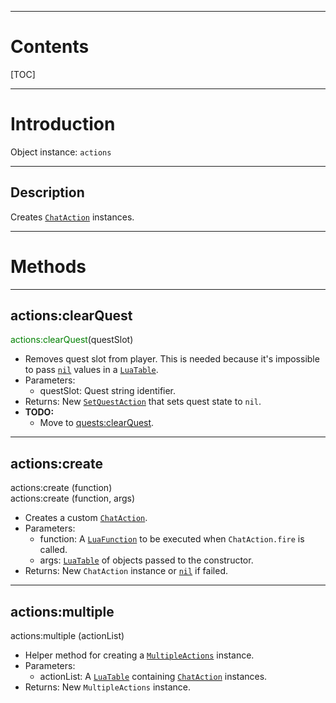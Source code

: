 
---
# Contents

[TOC]


---
# Introduction

Object instance: `actions`


---
## Description

Creates [`ChatAction`][ChatAction] instances.


---
# Methods

---
## actions:clearQuest
<span style="color:green; font-wegith:bold;">actions:clearQuest</span>(questSlot)

- Removes quest slot from player. This is needed because it's impossible to pass [`nil`][LuaNil]
  values in a [`LuaTable`][LuaTable].
- Parameters:
    - <span class="param">questSlot:</span> Quest string identifier.
- Returns: New [`SetQuestAction`][SetQuestAction] that sets quest state to `nil`.
- __TODO:__
    - Move to [quests:clearQuest][quests].


---
## actions:create
<div class="function">
    actions:create <span class="paramlist">(function)</span>
</div>
<div class="function">
    actions:create <span class="paramlist">(function, args)</span>
</div>

- Creates a custom [`ChatAction`][ChatAction].
- Parameters:
    - <span class="param">function:</span> A [`LuaFunction`][LuaFunction] to be executed when
      `ChatAction.fire` is called.
    - <span class="param">args:</span> [`LuaTable`][LuaTable] of objects passed to the constructor.
- Returns: New `ChatAction` instance or [`nil`][LuaNil] if failed.


---
## actions:multiple
<div class="function">
    actions:multiple <span class="paramlist">(actionList)</span>
</div>

- Helper method for creating a [`MultipleActions`][MultipleActions] instance.
- Parameters:
    - <span class="param">actionList:</span> A [`LuaTable`][LuaTable] containing
      [`ChatAction`][ChatAction] instances.
- Returns: New `MultipleActions` instance.


[quests]: /reference/lua/objects/quests

[ChatAction]: /reference/java/games/stendhal/server/entity/npc/ChatAction.html
[MultipleActions]: /reference/java/games/stendhal/server/entity/npc/action/MultipleActions.html
[SetQuestAction]: /reference/java/games/stendhal/server/entity/npc/action/SetQuestAction.html

[LuaFunction]: http://luaj.org/luaj/3.0/api/org/luaj/vm2/LuaFunction.html
[LuaNil]: http://luaj.org/luaj/3.0/api/org/luaj/vm2/LuaNil.html
[LuaTable]: http://luaj.org/luaj/3.0/api/org/luaj/vm2/LuaTable.html
